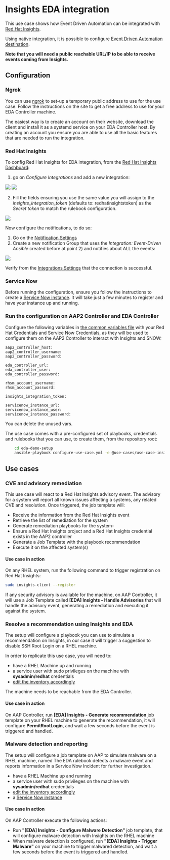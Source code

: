 # Insights EDA integration

This use case shows how Event Driven Automation can be integrated with [Red Hat Insights](https://console.redhat.com/insights/dashboard).

Using native integration, it is possible to configure [Event Driven Automation destination](https://console.redhat.com/settings/integrations).

**Note that you will need a public reachable URL/IP to be able to receive events coming from Insights.**

## Configuration

### Ngrok

You can use [ngrok](https://ngrok.com/) to set-up a temporary public address to use for the use case. Follow the instructions on the site to get a free address to use for your EDA Controller machine.

The easiest way is to create an account on their website, download the client and install it as a systemd service on your EDA Controller host. By creating an account you ensure you are able to use all the basic features that are needed to run the integration.

### Red Hat Insights

To config Red Hat Insights for EDA integration, from the [Red Hat Insights Dashboard](https://console.redhat.com/insights/dashboard):

1. go on _Configure Integrations_ and add a new integration:

![](../../assets/insights_eda_integration_config.png)
![](../../assets/insights_eda_integration_add.png)

2. Fill the fields ensuring you use the same value you will assign to the _insights_integration_token_ (defaults to: redhatinsightstoken) as the _Secret token_ to match the rulebook configuration.

![](../../assets/insights_eda_integration.png)

Now configure the notifications, to do so:

1. Go on the [Notification Settings](https://console.redhat.com/settings/notifications/rhel)
2. Create a new notification Group that uses the _Integration: Event-Driven Ansible_ created before at point 2) and notifies about ALL the events:

![](../../assets/insights_notification_group.png)

Verify from the [Integrations Settings](https://console.redhat.com/settings/integrations) that the connection is successful.

### Service Now

Before running the configuration, ensure you follow the instructions to create a [Service Now instance](https://developer.servicenow.com/). It will take just a few minutes to register and have your instance up and running.

### Run the configuration on AAP2 Controller and EDA Controller

Configure the following variables in [the common variables file](../../eda-demo-setup/vars/common_vars.yml) with your Red Hat Credentials and Service Now Credentials, as they will be used to configure them on the AAP2 Controller to interact with Insights and SNOW:

    aap2_controller_host:
    aap2_controller_username:
    aap2_controller_password:

    eda_controller_url:
    eda_controller_user:
    eda_controller_password:

    rhsm_account_username:
    rhsm_account_password:

    insights_integration_token:

    servicenow_instance_url:
    servicenow_instance_user:
    servicenow_instance_password:

You can delete the unused vars.

The use case comes with a pre-configured set of playbooks, credentials and rulebooks that you can use, to create them, from the repository root:

```bash
    cd eda-demo-setup
    ansible-playbook configure-use-case.yml -e @use-cases/use-case-insights-setup.yml
```

## Use cases

### CVE and advisory remediation

This use case will react to a Red Hat Insights advisory event. The advisory for a system will report all known issues affecting a systems, any related CVE and resolution.
Once triggered, the job template will:

- Receive the information from the Red Hat Insights event
- Retrieve the list of remediation for the system
- Generate remediation playbooks for the system-
- Ensure a Red Hat Insights project and a Red Hat Insights credential exists in the AAP2 controller
- Generate a Job Template with the playbook recommendation
- Execute it on the affected system(s)

#### Use case in action

On any RHEL system, run the following command to trigger registration on Red Hat Insights:

```bash
sudo insights-client --register
```

If any security advisory is available for the machine, on AAP Controller, it will use a Job Template called **[EDA] Insights - Handle Advisories** that will handle the advisory event, generating a remediation and executing it against the system.

### Resolve a recommendation using Insights and EDA

The setup will configure a playbook you can use to simulate a recommendation on Insights, in our case it will trigger a suggestion to disable SSH Root Login on a RHEL machine.

In order to replicate this use case, you will need to:

- have a RHEL Machine up and running
- a service user with sudo privileges on the machine with **sysadmin/redhat** credentials
- [edit the inventory accordingly](../../inventory)

The machine needs to be reachable from the EDA Controller.

#### Use case in action

On AAP Controller, run **[EDA] Insights - Generate recommendation** job template on your RHEL machine to generate the recommendation, it will configure **PermitRootLogin**, and wait a few seconds before the event is triggered and handled.

### Malware detection and reporting

The setup will configure a job template on AAP to simulate malware on a RHEL machine, named
The EDA rulebook detects a malware event and reports information in a Service Now Incident for further investigation.

- have a RHEL Machine up and running
- a service user with sudo privileges on the machine with **sysadmin/redhat** credentials
- [edit the inventory accordingly](../../inventory)
- a [Service Now instance](https://developer.servicenow.com/)

#### Use case in action

On AAP Controller execute the following actions:

- Run **"[EDA] Insights - Configure Malware Detection"** job template, that will configure malware detection with Insights on the RHEL machine
- When malware detection is configured, run **"[EDA] Insights - Trigger Malware"** on your machine to trigger malwared detection, and wait a few seconds before the event is triggered and handled.
